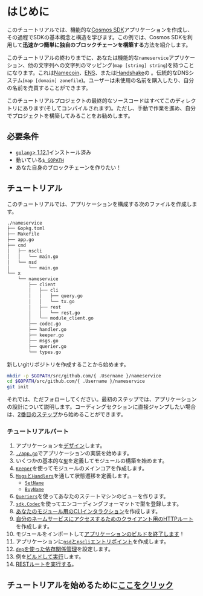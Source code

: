 # はじめに

このチュートリアルでは、機能的な[Cosmos SDK](https://github.com/cosmos/cosmos-sdk/)アプリケーションを作成し、その過程でSDKの基本概念と構造を学びます。この例では、Cosmos SDKを利用して**迅速かつ簡単に独自のブロックチェーンを構築する**方法を紹介します。

このチュートリアルの終わりまでに、あなたは機能的な`nameservice`アプリケーション、他の文字列への文字列のマッピング(`map [string] string`)を持つことになります。これは[Namecoin](https://namecoin.org/)、[ENS](https://ens.domains/)、または[Handshake](https://handshake.org/)の 。伝統的なDNSシステム(`map [domain] zonefile`)。ユーザーは未使用の名前を購入したり、自分の名前を売買することができます。

このチュートリアルプロジェクトの最終的なソースコードはすべてこのディレクトリにあります(そしてコンパイルされます)。ただし、手動で作業を進め、自分でプロジェクトを構築してみることをお勧めします。

## 必要条件

 -  [`golang`> 1.12.1](https://golang.org/doc/install)インストール済み
 - 動いている[`$ GOPATH`](https://github.com/golang/go/wiki/SettingGOPATH)
 - あなた自身のブロックチェーンを作りたい！

## チュートリアル

このチュートリアルでは、アプリケーションを構成する次のファイルを作成します。

```bash
./nameservice
├── Gopkg.toml
├── Makefile
├── app.go
├── cmd
│   ├── nscli
│   │   └── main.go
│   └── nsd
│       └── main.go
└── x
    └── nameservice
        ├── client
        │   ├── cli
        │   │   ├── query.go
        │   │   └── tx.go
        │   ├── rest
        │   │   └── rest.go
        │   └── module_client.go
        ├── codec.go
        ├── handler.go
        ├── keeper.go
        ├── msgs.go
        ├── querier.go
        └── types.go
```
新しいgitリポジトリを作成することから始めます。
```bash
mkdir -p $GOPATH/src/github.com/{ .Username }/nameservice
cd $GOPATH/src/github.com/{ .Username }/nameservice
git init
```

それでは、ただフォローしてください。最初のステップでは、アプリケーションの設計について説明します。コーディングセクションに直接ジャンプしたい場合は、[2番目のステップ](./keeper.md)から始めることができます。

### チュートリアルパート

1. アプリケーションを[デザイン](./app-design.md)します。
2. [`./app.go`](..app_init.md)でアプリケーションの実装を始めます。
3. いくつかの基本的な[`型`](types.md)を定義してモジュールの構築を始めます。
4. [`Keeper`](./keeper.md)を使ってモジュールのメインコアを作成します。
5. [`Msgs`と`Handlers`](./msgs-handlers.md)を通して状態遷移を定義します。
    * [`SetName`](set-name.md)
    * [`BuyName`](./buy-name.md)
6. [`Queriers`](./queriers.md)を使ってあなたのステートマシンのビューを作ります。
7. [`sdk.Codec`](./codec.md)を使ってエンコーディングフォーマットで型を登録します。
8. [あなたのモジュール用のCLIインタラクション](./cli.md)を作成します。
9. [自分のネームサービスにアクセスするためのクライアント用のHTTPルート](rest.md)を作成します。
10. モジュールをインポートして[アプリケーションのビルドを終了します](./app-complete.md)！
11. アプリケーションに[`nsd`と`nscli`エントリポイント](./entrypoint.md)を作成します。
12. [`dep`を使った依存関係管理](./dep.md)を設定します。
13. 例を[ビルドして実行](./build-run.md)します。
14. [RESTルートを実行する](run-rest.md)。

## チュートリアルを始めるために[ここをクリック](./app-design.md)